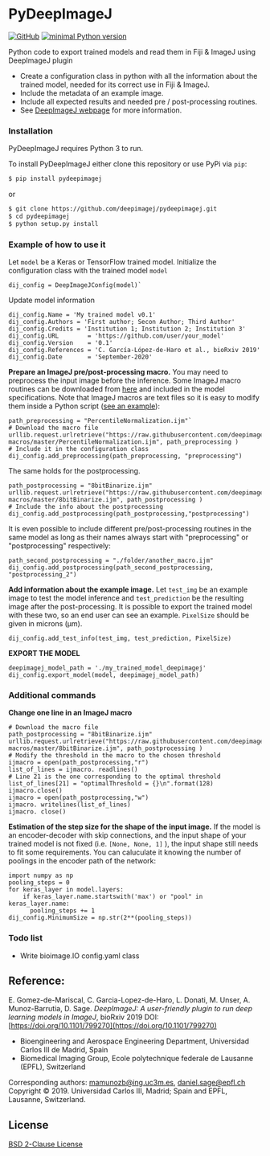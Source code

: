 # PyDeepImageJ

[![GitHub](https://img.shields.io/github/license/deepimagej/pydeepimagej)](https://raw.githubusercontent.com/deepimagej/pydeepimagej/master/LICENSE)
[![minimal Python version](https://img.shields.io/badge/Python-3-6666ff.svg)](https://www.anaconda.com/distribution/)

Python code to export trained models and read them in Fiji & ImageJ using DeepImageJ plugin
  - Create a configuration class in python with all the information about the trained model, needed for its correct use in Fiji & ImageJ.
  - Include the metadata of an example image.
  - Include all expected results and needed pre / post-processing routines.
  - See [DeepImageJ webpage](https://deepimagej.github.io/deepimagej/) for more information. 

### Installation

PyDeepImageJ requires Python 3 to run.

To install PyDeepImageJ either clone this repository or use PyPi via `pip`:

```sh
$ pip install pydeepimagej
```
or
```sh
$ git clone https://github.com/deepimagej/pydeepimagej.git
$ cd pydeepimagej
$ python setup.py install
```

### Example of how to use it

Let `model` be a Keras or TensorFlow trained model. Initialize the configuration class with the trained model `model`
````
dij_config = DeepImageJConfig(model)`
````
Update model information
````
dij_config.Name = 'My trained model v0.1'
dij_config.Authors = 'First author; Secon Author; Third Author'
dij_config.Credits = 'Institution 1; Institution 2; Institution 3'
dij_config.URL        = 'https://github.com/user/your_model'
dij_config.Version    = '0.1'
dij_config.References = 'C. García-López-de-Haro et al., bioRxiv 2019'
dij_config.Date       = 'September-2020'
````
**Prepare an ImageJ pre/post-processing macro.** 
You may need to preprocess the input image before the inference. Some ImageJ macro routines can be downloaded from [here](https://github.com/deepimagej/imagej-macros/) and included in the model specifications. Note that ImageJ macros are text files so it is easy to modify them inside a Python script ([see an example](https://github.com/deepimagej/pydeepimagej/blob/master/README.md#additional-commands)):
````
path_preprocessing = "PercentileNormalization.ijm"`
# Download the macro file
urllib.request.urlretrieve("https://raw.githubusercontent.com/deepimagej/imagej-macros/master/PercentileNormalization.ijm", path_preprocessing )
# Include it in the configuration class
dij_config.add_preprocessing(path_preprocessing, "preprocessing")
````
The same holds for the postprocessing.
````
path_postprocessing = "8bitBinarize.ijm"
urllib.request.urlretrieve("https://raw.githubusercontent.com/deepimagej/imagej-macros/master/8bitBinarize.ijm", path_postprocessing )
# Include the info about the postprocessing 
dij_config.add_postprocessing(path_postprocessing,"postprocessing")
````
It is even possible to include different pre/post-processing routines in the same model as long as their names always start with "preprocessing" or "postprocessing" respectively: 
````
path_second_postprocessing = "./folder/another_macro.ijm"
dij_config.add_postprocessing(path_second_postprocessing, "postprocessing_2")
````

**Add information about the example image.**
Let `test_img` be an example image to test the model inference and `test_prediction` be the resulting image after the post-processing. It is possible to export the trained model with these two, so an end user can see an example. 
`PixelSize` should be given in microns (µm). 
````
dij_config.add_test_info(test_img, test_prediction, PixelSize)
````

**EXPORT THE MODEL**
````
deepimagej_model_path = './my_trained_model_deepimagej'
dij_config.export_model(model, deepimagej_model_path)
`````
### Additional commands
**Change one line in an ImageJ macro**
````
# Download the macro file
path_postprocessing = "8bitBinarize.ijm"
urllib.request.urlretrieve("https://raw.githubusercontent.com/deepimagej/imagej-macros/master/8bitBinarize.ijm", path_postprocessing )
# Modify the threshold in the macro to the chosen threshold
ijmacro = open(path_postprocessing,"r")  
list_of_lines = ijmacro. readlines()
# Line 21 is the one corresponding to the optimal threshold
list_of_lines[21] = "optimalThreshold = {}\n".format(128)
ijmacro.close()
ijmacro = open(path_postprocessing,"w")  
ijmacro. writelines(list_of_lines)
ijmacro. close()
````
**Estimation of the step size for the shape of the input image.**
If the model is an encoder-decoder with skip connections, and the input shape of your trained model is not fixed (i.e. `[None, None, 1]` ), the input shape still needs to fit some requirements. You can caluculate it knowing the number of poolings in the encoder path of the network:
````
import numpy as np
pooling_steps = 0
for keras_layer in model.layers:
    if keras_layer.name.startswith('max') or "pool" in keras_layer.name:
      pooling_steps += 1
dij_config.MinimumSize = np.str(2**(pooling_steps))
````
### Todo list

 - Write bioimage.IO config.yaml class

Reference: 
----
E. Gomez-de-Mariscal, C. Garcia-Lopez-de-Haro, L. Donati, M. Unser, A. Munoz-Barrutia, D. Sage. 
*DeepImageJ: A user-friendly plugin to run deep learning models in ImageJ*, bioRxiv 2019
DOI: [https://doi.org/10.1101/799270](https://doi.org/10.1101/799270)
- Bioengineering and Aerospace Engineering Department, Universidad Carlos III de Madrid, Spain
- Biomedical Imaging Group, Ecole polytechnique federale de Lausanne (EPFL), Switzerland

Corresponding authors: mamunozb@ing.uc3m.es, daniel.sage@epfl.ch
Copyright © 2019. Universidad Carlos III, Madrid; Spain and EPFL, Lausanne, Switzerland.

License
----
[BSD 2-Clause License](https://raw.githubusercontent.com/deepimagej/pydeepimagej/master/LICENSE)
